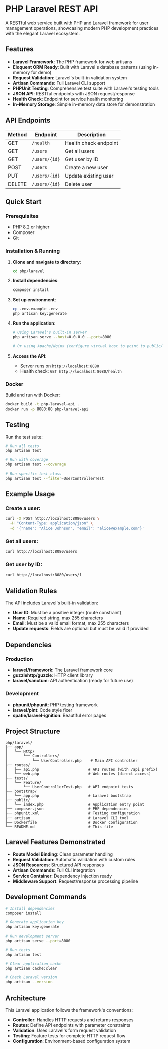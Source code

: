 # PHP Laravel REST API

A RESTful web service built with PHP and Laravel framework for user management operations, showcasing modern PHP development practices with the elegant Laravel ecosystem.

## Features

- **Laravel Framework**: The PHP framework for web artisans
- **Eloquent ORM Ready**: Built with Laravel's database patterns (using in-memory for demo)
- **Request Validation**: Laravel's built-in validation system
- **Artisan Commands**: Full Laravel CLI support
- **PHPUnit Testing**: Comprehensive test suite with Laravel's testing tools
- **JSON API**: RESTful endpoints with JSON request/response
- **Health Check**: Endpoint for service health monitoring
- **In-Memory Storage**: Simple in-memory data store for demonstration

## API Endpoints

| Method | Endpoint | Description |
|--------|----------|-------------|
| GET | `/health` | Health check endpoint |
| GET | `/users` | Get all users |
| GET | `/users/{id}` | Get user by ID |
| POST | `/users` | Create a new user |
| PUT | `/users/{id}` | Update existing user |
| DELETE | `/users/{id}` | Delete user |

## Quick Start

### Prerequisites
- PHP 8.2 or higher
- Composer
- Git

### Installation & Running

1. **Clone and navigate to directory**:
   ```bash
   cd php/laravel
   ```

2. **Install dependencies**:
   ```bash
   composer install
   ```

3. **Set up environment**:
   ```bash
   cp .env.example .env
   php artisan key:generate
   ```

4. **Run the application**:
   ```bash
   # Using Laravel's built-in server
   php artisan serve --host=0.0.0.0 --port=8080
   
   # Or using Apache/Nginx (configure virtual host to point to public/ directory)
   ```

5. **Access the API**:
   - Server runs on `http://localhost:8080`
   - Health check: `GET http://localhost:8080/health`

### Docker

Build and run with Docker:

```bash
docker build -t php-laravel-api .
docker run -p 8080:80 php-laravel-api
```

## Testing

Run the test suite:

```bash
# Run all tests
php artisan test

# Run with coverage
php artisan test --coverage

# Run specific test class
php artisan test --filter=UserControllerTest
```

## Example Usage

### Create a user:
```bash
curl -X POST http://localhost:8080/users \
  -H "Content-Type: application/json" \
  -d '{"name": "Alice Johnson", "email": "alice@example.com"}'
```

### Get all users:
```bash
curl http://localhost:8080/users
```

### Get user by ID:
```bash
curl http://localhost:8080/users/1
```

## Validation Rules

The API includes Laravel's built-in validation:

- **User ID**: Must be a positive integer (route constraint)
- **Name**: Required string, max 255 characters
- **Email**: Must be a valid email format, max 255 characters
- **Update requests**: Fields are optional but must be valid if provided

## Dependencies

### Production
- **laravel/framework**: The Laravel framework core
- **guzzlehttp/guzzle**: HTTP client library
- **laravel/sanctum**: API authentication (ready for future use)

### Development  
- **phpunit/phpunit**: PHP testing framework
- **laravel/pint**: Code style fixer
- **spatie/laravel-ignition**: Beautiful error pages

## Project Structure

```
php/laravel/
├── app/
│   └── Http/
│       └── Controllers/
│           └── UserController.php    # Main API controller
├── routes/
│   ├── api.php                      # API routes (with /api prefix)
│   └── web.php                      # Web routes (direct access)
├── tests/
│   └── Feature/
│       └── UserControllerTest.php   # API endpoint tests
├── bootstrap/
│   └── app.php                      # Laravel bootstrap
├── public/
│   └── index.php                    # Application entry point
├── composer.json                    # PHP dependencies
├── phpunit.xml                      # Testing configuration
├── artisan                          # Laravel CLI tool
├── Dockerfile                       # Docker configuration
└── README.md                        # This file
```

## Laravel Features Demonstrated

- **Route Model Binding**: Clean parameter handling
- **Request Validation**: Automatic validation with custom rules
- **JSON Resources**: Structured API responses
- **Artisan Commands**: Full CLI integration
- **Service Container**: Dependency injection ready
- **Middleware Support**: Request/response processing pipeline

## Development Commands

```bash
# Install dependencies
composer install

# Generate application key
php artisan key:generate

# Run development server
php artisan serve --port=8080

# Run tests
php artisan test

# Clear application cache
php artisan cache:clear

# Check Laravel version
php artisan --version
```

## Architecture

This Laravel application follows the framework's conventions:

- **Controller**: Handles HTTP requests and returns responses
- **Routes**: Define API endpoints with parameter constraints  
- **Validation**: Uses Laravel's form request validation
- **Testing**: Feature tests for complete HTTP request flow
- **Configuration**: Environment-based configuration system